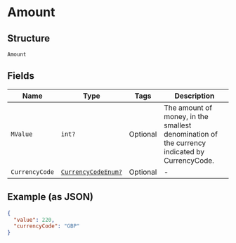 
# Amount

## Structure

`Amount`

## Fields

| Name | Type | Tags | Description |
|  --- | --- | --- | --- |
| `MValue` | `int?` | Optional | The amount of money, in the smallest denomination of the currency indicated by CurrencyCode. |
| `CurrencyCode` | [`CurrencyCodeEnum?`](../../doc/models/currency-code-enum.md) | Optional | - |

## Example (as JSON)

```json
{
  "value": 220,
  "currencyCode": "GBP"
}
```


